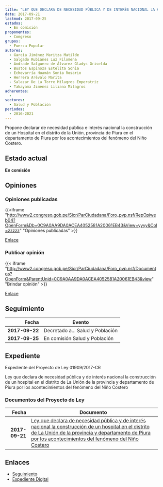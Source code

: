 ```yaml
---
title: "LEY QUE DECLARA DE NECESIDAD PÚBLICA Y DE INTERÉS NACIONAL LA CONSTRUCCIÓN DE UN HOSPITAL EN EL DISTRITO DE LA UNIÓN DE LA PROVINCIA Y DEPARTAMENTO DE PIURA POR LOS ACONTECIMIENTOS DEL FENÓMENO DEL NIÑO COSTERO."
date: 2017-09-21
lastmod: 2017-09-25
estados: 
  - En comisión
proponentes: 
  - Congreso
grupos: 
  - Fuerza Popular
autores: 
  - García Jiménez Maritza Matilde
  - Salgado Rubianes Luz Filomena
  - Andrade Salguero de Álvarez Gladys Griselda
  - Bustos Espinoza Estelita Sonia
  - Echevarría Huamán Sonia Rosario
  - Herrera Arévalo Marita
  - Salazar De La Torre Milagros Emperatriz
  - Takayama Jiménez Liliana Milagros
adherentes: 
  - 
sectores: 
  - Salud y Población
periodos: 
  - 2016-2021
---
```


Propone declarar de necesidad pública e interés nacional la construcción de un Hospital en el distrito de la Unión, provincia de Piura en el departamento de Piura por los acontecimientos del fenómeno del Niño Costero.


## Estado actual

**En comisión**

## Opiniones

### Opiniones publicadas

{{<iframe "http://www2.congreso.gob.pe/Sicr/ParCiudadana/Foro_pvp.nsf/RepOpiweb04?OpenForm&Db=0C9A0AA9DA0ACEA4052581A20061EB43&View=yyyy&Col=zzzzz" "Opiniones publicadas" >}}

[Enlace](http://www2.congreso.gob.pe/Sicr/ParCiudadana/Foro_pvp.nsf/RepOpiweb04?OpenForm&Db=0C9A0AA9DA0ACEA4052581A20061EB43&View=yyyy&Col=zzzzz)
### Publicar opinión

{{< iframe "http://www2.congreso.gob.pe/Sicr/ParCiudadana/Foro_pvp.nsf/Documentos?OpenForm&ParentUnid=0C9A0AA9DA0ACEA4052581A20061EB43&view" "Brindar opinión" >}}

[Enlace](http://www2.congreso.gob.pe/Sicr/ParCiudadana/Foro_pvp.nsf/Documentos?OpenForm&ParentUnid=0C9A0AA9DA0ACEA4052581A20061EB43&view)

## Seguimiento

| Fecha | Evento |
|------:|--------|
| **2017-09-22** | Decretado a... Salud y Población|
| **2017-09-25** | En comisión Salud y Población|


## Expediente

Expediente del Proyecto de Ley 01909/2017-CR

Ley que declara de necesidad pública y de interés nacional la construcción de un hospital en el distrito de La Unión de la provincia y departamento de Piura por los acontecimientos del fenómeno del Niño Costero


### Documentos del Proyecto de Ley

| Fecha | Documento |
|------:|--------|
| **2017-09-21** | [Ley que declara de necesidad pública y de interés nacional la construcción de un hospital en el distrito de La Unión de la provincia y departamento de Piura por los acontecimientos del fenómeno del Niño Costero](http://www.leyes.congreso.gob.pe/Documentos/2016_2021/Proyectos_de_Ley_y_de_Resoluciones_Legislativas/PL0190920170921.pdf) |

## Enlaces 

- [Seguimiento](http://www2.congreso.gob.pe/Sicr/TraDocEstProc/CLProLey2016.nsf/f7fff46988ca05b1052578e100829cc7/f14ceb33a9427bfa052581a2005d5afc?OpenDocument)
- [Expediente Digital](http://www2.congreso.gob.pe/Sicr/TraDocEstProc/CLProLey2016.nsf/f7fff46988ca05b1052578e100829cc7/f14ceb33a9427bfa052581a2005d5afc?OpenDocument&Click=05257FB7005EB655.eb71d0cf91d8294e05256cdf006b5706/$Body/0.1C6C)
